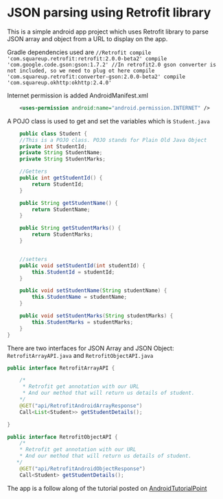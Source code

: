 # JSON parsing using Retrofit library
This is a simple android app project which uses Retrofit library to parse JSON array and object from a URL to display on the app.

Gradle dependencies used are `//Retrofit
    compile 'com.squareup.retrofit:retrofit:2.0.0-beta2'
    compile 'com.google.code.gson:gson:1.7.2'
    //In retrofit2.0 gson converter is not included, so we need to plug ot here
    compile 'com.squareup.retrofit:converter-gson:2.0.0-beta2'
    compile 'com.squareup.okhttp:okhttp:2.4.0'`

Internet permission is added AndroidManifest.xml
```XML
	<uses-permission android:name="android.permission.INTERNET" />
```

A POJO class is used to get and set the variables which is `Student.java`
```JAVA
	public class Student {
    //This is a POJO class. POJO stands for Plain Old Java Object
    private int StudentId;
    private String StudentName;
    private String StudentMarks;

    //Getters
    public int getStudentId() {
        return StudentId;
    }

    public String getStudentName() {
        return StudentName;
    }

    public String getStudentMarks() {
        return StudentMarks;
    }


    //setters
    public void setStudentId(int studentId) {
        this.StudentId = studentId;
    }

    public void setStudentName(String studentName) {
        this.StudentName = studentName;
    }

    public void setStudentMarks(String studentMarks) {
        this.StudentMarks = studentMarks;
    }
}
```

There are two interfaces for JSON Array and JSON Object: `RetrofitArrayAPI.java` and `RetrofitObjectAPI.java`
```JAVA
public interface RetrofitArrayAPI {

    /*
     * Retrofit get annotation with our URL
     * And our method that will return us details of student.
    */
    @GET("api/RetrofitAndroidArrayResponse")
    Call<List<Student>> getStudentDetails();

}
```

```JAVA
public interface RetrofitObjectAPI {
    /*
    * Retrofit get annotation with our URL
    * And our method that will return us details of student.
   */
    @GET("api/RetrofitAndroidObjectResponse")
    Call<Student> getStudentDetails();
```

The app is a follow along of the tutorial posted on [AndroidTutorialPoint](https://www.androidtutorialpoint.com/networking/retrofit-android-tutorial/)

